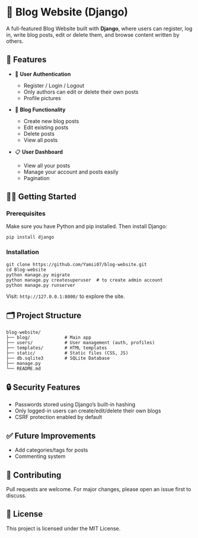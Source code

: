 
# 📝 Blog Website (Django)

A full-featured Blog Website built with **Django**, where users can register, log in, write blog posts, edit or delete them, and browse content written by others.

## 🚀 Features

- 🔐 **User Authentication**  
  - Register / Login / Logout  
  - Only authors can edit or delete their own posts
  - Profile pictures

- 📝 **Blog Functionality**  
  - Create new blog posts  
  - Edit existing posts  
  - Delete posts  
  - View all posts

- 📋 **User Dashboard**  
  - View all your posts  
  - Manage your account and posts easily
  - Pagination 

## 🧑‍💻 Getting Started

### Prerequisites

Make sure you have Python and pip installed. Then install Django:

```
pip install django
````

### Installation

```
git clone https://github.com/Yamii07/blog-website.git
cd Blog-website
python manage.py migrate
python manage.py createsuperuser  # to create admin account
python manage.py runserver
```

Visit: `http://127.0.0.1:8000/` to explore the site.

## 🗂️ Project Structure

```
blog-website/
├── blog/             # Main app
├── users/            # User management (auth, profiles)
├── templates/        # HTML templates
├── static/           # Static files (CSS, JS)
├── db.sqlite3        # SQLite Database
├── manage.py
└── README.md
```

## 🔒 Security Features

* Passwords stored using Django’s built-in hashing
* Only logged-in users can create/edit/delete their own blogs
* CSRF protection enabled by default

## ✅ Future Improvements

* Add categories/tags for posts
* Commenting system


## 🤝 Contributing

Pull requests are welcome. For major changes, please open an issue first to discuss.

## 📄 License

This project is licensed under the MIT License.




